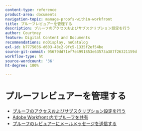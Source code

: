 ```yaml
---
content-type: reference
product-area: documents
navigation-topic: manage-proofs-within-workfront
title: プルーフレビュアーを管理する
description: プルーフのアクセスおよびサブスクリプション設定を行う
author: Courtney
feature: Digital Content and Documents
recommendations: noDisplay, noCatalog
exl-id: b7775036-d603-48c2-9fc5-1335f2ef54be
source-git-commit: 95679dd71ef7e4991853e63573a387f26321159d
workflow-type: ht
source-wordcount: '36'
ht-degree: 100%

---
```


# プルーフレビュアーを管理する

* [プルーフのアクセスおよびサブスクリプション設定を行う](../../../../review-and-approve-work/proofing/managing-proofs-within-workfront/configure-access-subscription-settings-proof.md)
* [Adobe Workfront 内でプルーフを共有](../../../../review-and-approve-work/proofing/managing-proofs-within-workfront/share-a-proof-in-workfront.md)
* [プルーフのレビュアーにメールメッセージを送信する](../../../../review-and-approve-work/proofing/managing-proofs-within-workfront/send-email-messages-to-users-proof.md)
